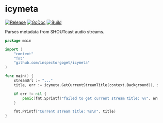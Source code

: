 # icymeta
[![Release](https://img.shields.io/github/v/release/inspectorgoget/icymeta?sort=semver)](https://github.com/inspectorgoget/icymeta/releases)
[![GoDoc](https://img.shields.io/static/v1?label=godoc&message=reference&color=blue)](https://pkg.go.dev/github.com/inspectorgoget/icymeta)
[![Build](https://github.com/inspectorgoget/icymeta/actions/workflows/build.yml/badge.svg)](https://github.com/inspectorgoget/icymeta/actions/workflows/build.yml)

Parses metadata from SHOUTcast audio streams.

```go
package main

import (
	"context"
	"fmt"
	"github.com/inspectorgoget/icymeta"
)

func main() {
	streamUrl := "..."
	title, err := icymeta.GetCurrentStreamTitle(context.Background(), streamUrl)

	if err != nil {
		panic(fmt.Sprintf("failed to get current stream title: %v", err))
	}

	fmt.Printf("Current stream title: %s\n", title)
}
```
